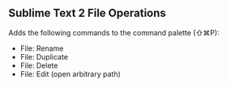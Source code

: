 Sublime Text 2 File Operations
------------------------------

Adds the following commands to the command palette (⇧⌘P):

* File: Rename
* File: Duplicate
* File: Delete
* File: Edit (open arbitrary path)
